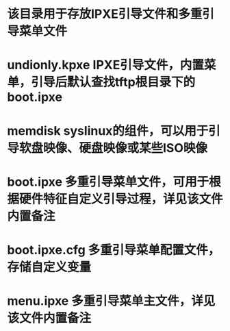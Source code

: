 # 该目录用于存放IPXE引导文件和多重引导菜单文件
# undionly.kpxe IPXE引导文件，内置菜单，引导后默认查找tftp根目录下的boot.ipxe
# memdisk syslinux的组件，可以用于引导软盘映像、硬盘映像或某些ISO映像
# boot.ipxe 多重引导菜单文件，可用于根据硬件特征自定义引导过程，详见该文件内置备注
# boot.ipxe.cfg 多重引导菜单配置文件，存储自定义变量
# menu.ipxe 多重引导菜单主文件，详见该文件内置备注